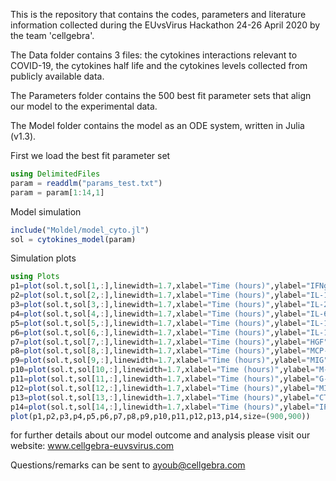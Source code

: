 This is the repository that contains the codes, parameters and literature information collected during the EUvsVirus Hackathon 24-26 April 2020 by the team 'cellgebra'.

The Data folder contains 3 files: the cytokines interactions relevant to COVID-19, the cytokines half life and the cytokines levels collected from publicly available data.

The Parameters folder contains the 500 best fit parameter sets that align our model to the experimental data.

The Model folder contains the model as an ODE system, written in Julia (v1.3).

First we load the best fit parameter set

```julia
using DelimitedFiles
param = readdlm("params_test.txt")
param = param[1:14,1]
```
Model simulation
```julia
include("Moldel/model_cyto.jl")
sol = cytokines_model(param)
```
Simulation plots
```julia
using Plots
p1=plot(sol.t,sol[1,:],linewidth=1.7,xlabel="Time (hours)",ylabel="IFNg",legend=:false,legendfont=font(16),grid=:false,xtickfont=font(16),ytickfont=font(16), guidefont=font(20),dpi=400)
p2=plot(sol.t,sol[2,:],linewidth=1.7,xlabel="Time (hours)",ylabel="IL-1ra/IL-1",legend=:false,legendfont=font(16),grid=:false,xtickfont=font(16),ytickfont=font(16), guidefont=font(20),dpi=500)
p3=plot(sol.t,sol[3,:],linewidth=1.7,xlabel="Time (hours)",ylabel="IL-2ra",legend=:false,legendfont=font(16),grid=:false,xtickfont=font(16),ytickfont=font(16), guidefont=font(20),dpi=500)
p4=plot(sol.t,sol[4,:],linewidth=1.7,xlabel="Time (hours)",ylabel="IL-6",legend=:false,legendfont=font(16),grid=:false,xtickfont=font(16),ytickfont=font(16), guidefont=font(20),dpi=500)
p5=plot(sol.t,sol[5,:],linewidth=1.7,xlabel="Time (hours)",ylabel="IL-10",legend=:false,legendfont=font(16),grid=:false,xtickfont=font(16),ytickfont=font(16), guidefont=font(20),dpi=500)
p6=plot(sol.t,sol[6,:],linewidth=1.7,xlabel="Time (hours)",ylabel="IL-18",legend=:false,legendfont=font(16),grid=:false,xtickfont=font(16),ytickfont=font(16), guidefont=font(20),dpi=500)
p7=plot(sol.t,sol[7,:],linewidth=1.7,xlabel="Time (hours)",ylabel="HGF",legend=:false,legendfont=font(16),grid=:false,xtickfont=font(16),ytickfont=font(16), guidefont=font(20),dpi=500)
p8=plot(sol.t,sol[8,:],linewidth=1.7,xlabel="Time (hours)",ylabel="MCP-3",legend=:false,legendfont=font(16),grid=:false,xtickfont=font(16),ytickfont=font(16), guidefont=font(20),dpi=500)
p9=plot(sol.t,sol[9,:],linewidth=1.7,xlabel="Time (hours)",ylabel="MIG",legend=:false,legendfont=font(16),grid=:false,xtickfont=font(16),ytickfont=font(16), guidefont=font(20),dpi=500)
p10=plot(sol.t,sol[10,:],linewidth=1.7,xlabel="Time (hours)",ylabel="M-CSF",legend=:false,legendfont=font(16),grid=:false,xtickfont=font(16),ytickfont=font(16), guidefont=font(20),dpi=500)
p11=plot(sol.t,sol[11,:],linewidth=1.7,xlabel="Time (hours)",ylabel="G-CSF",legend=:false,legendfont=font(16),grid=:false,xtickfont=font(16),ytickfont=font(16), guidefont=font(20),dpi=500)
p12=plot(sol.t,sol[12,:],linewidth=1.7,xlabel="Time (hours)",ylabel="MIP-1a",legend=:false,legendfont=font(16),grid=:false,xtickfont=font(16),ytickfont=font(16), guidefont=font(20),dpi=500)
p13=plot(sol.t,sol[13,:],linewidth=1.7,xlabel="Time (hours)",ylabel="CTACK",legend=:false,legendfont=font(16),grid=:false,xtickfont=font(16),ytickfont=font(16), guidefont=font(20),dpi=500)
p14=plot(sol.t,sol[14,:],linewidth=1.7,xlabel="Time (hours)",ylabel="IP-10(CXCL10)",legend=:false,legendfont=font(16),grid=:false,xtickfont=font(16),ytickfont=font(16), guidefont=font(20),dpi=500)
plot(p1,p2,p3,p4,p5,p6,p7,p8,p9,p10,p11,p12,p13,p14,size=(900,900))
```
for further details about our model outcome and analysis please visit our website: www.cellgebra-euvsvirus.com

Questions/remarks can be sent to ayoub@cellgebra.com
